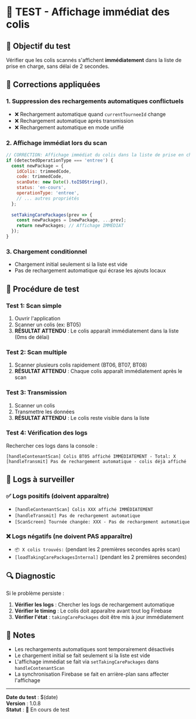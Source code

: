 # 🧪 TEST - Affichage immédiat des colis

## 🎯 Objectif du test

Vérifier que les colis scannés s'affichent **immédiatement** dans la liste de prise en charge, sans délai de 2 secondes.

## 🔧 Corrections appliquées

### 1. Suppression des rechargements automatiques conflictuels
- ❌ Rechargement automatique quand `currentTourneeId` change
- ❌ Rechargement automatique après transmission
- ❌ Rechargement automatique en mode unifié

### 2. Affichage immédiat lors du scan
```javascript
// CORRECTION: Affichage immédiat du colis dans la liste de prise en charge si c'est une entrée
if (detectedOperationType === 'entree') {
  const newPackage = {
    idColis: trimmedCode,
    code: trimmedCode,
    scanDate: new Date().toISOString(),
    status: 'en-cours',
    operationType: 'entree',
    // ... autres propriétés
  };
  
  setTakingCarePackages(prev => {
    const newPackages = [newPackage, ...prev];
    return newPackages; // Affichage IMMÉDIAT
  });
}
```

### 3. Chargement conditionnel
- Chargement initial seulement si la liste est vide
- Pas de rechargement automatique qui écrase les ajouts locaux

## 🧪 Procédure de test

### Test 1: Scan simple
1. Ouvrir l'application
2. Scanner un colis (ex: BT05)
3. **RÉSULTAT ATTENDU** : Le colis apparaît immédiatement dans la liste (0ms de délai)

### Test 2: Scan multiple
1. Scanner plusieurs colis rapidement (BT06, BT07, BT08)
2. **RÉSULTAT ATTENDU** : Chaque colis apparaît immédiatement après le scan

### Test 3: Transmission
1. Scanner un colis
2. Transmettre les données
3. **RÉSULTAT ATTENDU** : Le colis reste visible dans la liste

### Test 4: Vérification des logs
Rechercher ces logs dans la console :
```
[handleContenantScan] Colis BT05 affiché IMMÉDIATEMENT - Total: X
[handleTransmit] Pas de rechargement automatique - colis déjà affiché
```

## 🚨 Logs à surveiller

### ✅ Logs positifs (doivent apparaître)
- `[handleContenantScan] Colis XXX affiché IMMÉDIATEMENT`
- `[handleTransmit] Pas de rechargement automatique`
- `[ScanScreen] Tournée changée: XXX - Pas de rechargement automatique`

### ❌ Logs négatifs (ne doivent PAS apparaître)
- `📦 X colis trouvés:` (pendant les 2 premières secondes après scan)
- `[loadTakingCarePackagesInternal]` (pendant les 2 premières secondes)

## 🔍 Diagnostic

Si le problème persiste :

1. **Vérifier les logs** : Chercher les logs de rechargement automatique
2. **Vérifier le timing** : Le colis doit apparaître avant tout log Firebase
3. **Vérifier l'état** : `takingCarePackages` doit être mis à jour immédiatement

## 📝 Notes

- Les rechargements automatiques sont temporairement désactivés
- Le chargement initial se fait seulement si la liste est vide
- L'affichage immédiat se fait via `setTakingCarePackages` dans `handleContenantScan`
- La synchronisation Firebase se fait en arrière-plan sans affecter l'affichage

---

**Date du test** : $(date)  
**Version** : 1.0.8  
**Statut** : 🧪 En cours de test

